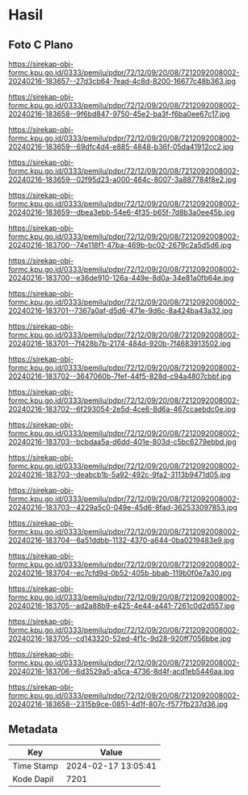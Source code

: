 # Hasil

## Foto C Plano

https://sirekap-obj-formc.kpu.go.id/0333/pemilu/pdpr/72/12/09/20/08/7212092008002-20240216-183657--27d3cb64-7ead-4c8d-8200-16677c48b363.jpg

https://sirekap-obj-formc.kpu.go.id/0333/pemilu/pdpr/72/12/09/20/08/7212092008002-20240216-183658--9f6bd847-9750-45e2-ba3f-f6ba0ee67c17.jpg

https://sirekap-obj-formc.kpu.go.id/0333/pemilu/pdpr/72/12/09/20/08/7212092008002-20240216-183659--69dfc4d4-e885-4848-b36f-05da41912cc2.jpg

https://sirekap-obj-formc.kpu.go.id/0333/pemilu/pdpr/72/12/09/20/08/7212092008002-20240216-183659--02f95d23-a000-464c-8007-3a887784f8e2.jpg

https://sirekap-obj-formc.kpu.go.id/0333/pemilu/pdpr/72/12/09/20/08/7212092008002-20240216-183659--dbea3ebb-54e6-4f35-b65f-7d8b3a0ee45b.jpg

https://sirekap-obj-formc.kpu.go.id/0333/pemilu/pdpr/72/12/09/20/08/7212092008002-20240216-183700--74e118f1-47ba-469b-bc02-2679c2a5d5d6.jpg

https://sirekap-obj-formc.kpu.go.id/0333/pemilu/pdpr/72/12/09/20/08/7212092008002-20240216-183700--e36de910-126a-449e-8d0a-34e81a0fb64e.jpg

https://sirekap-obj-formc.kpu.go.id/0333/pemilu/pdpr/72/12/09/20/08/7212092008002-20240216-183701--7367a0af-d5d6-471e-9d6c-8a424ba43a32.jpg

https://sirekap-obj-formc.kpu.go.id/0333/pemilu/pdpr/72/12/09/20/08/7212092008002-20240216-183701--7f428b7b-2174-484d-920b-7f4683913502.jpg

https://sirekap-obj-formc.kpu.go.id/0333/pemilu/pdpr/72/12/09/20/08/7212092008002-20240216-183702--3647060b-7fef-44f5-828d-c94a4807cbbf.jpg

https://sirekap-obj-formc.kpu.go.id/0333/pemilu/pdpr/72/12/09/20/08/7212092008002-20240216-183702--6f293054-2e5d-4ce6-8d6a-467ccaebdc0e.jpg

https://sirekap-obj-formc.kpu.go.id/0333/pemilu/pdpr/72/12/09/20/08/7212092008002-20240216-183703--bcbdaa5a-d6dd-401e-803d-c5bc6279ebbd.jpg

https://sirekap-obj-formc.kpu.go.id/0333/pemilu/pdpr/72/12/09/20/08/7212092008002-20240216-183703--deabcb1b-5a92-492c-9fa2-3113b9471d05.jpg

https://sirekap-obj-formc.kpu.go.id/0333/pemilu/pdpr/72/12/09/20/08/7212092008002-20240216-183703--4229a5c0-049e-45d6-8fad-362533097853.jpg

https://sirekap-obj-formc.kpu.go.id/0333/pemilu/pdpr/72/12/09/20/08/7212092008002-20240216-183704--6a51ddbb-1132-4370-a644-0ba0219483e9.jpg

https://sirekap-obj-formc.kpu.go.id/0333/pemilu/pdpr/72/12/09/20/08/7212092008002-20240216-183704--ec7cfd9d-0b52-405b-bbab-119b0f0e7a30.jpg

https://sirekap-obj-formc.kpu.go.id/0333/pemilu/pdpr/72/12/09/20/08/7212092008002-20240216-183705--ad2a88b9-e425-4e44-a441-7261c0d2d557.jpg

https://sirekap-obj-formc.kpu.go.id/0333/pemilu/pdpr/72/12/09/20/08/7212092008002-20240216-183705--cd143320-52ed-4f1c-9d28-920ff7056bbe.jpg

https://sirekap-obj-formc.kpu.go.id/0333/pemilu/pdpr/72/12/09/20/08/7212092008002-20240216-183706--6d3529a5-a5ca-4736-8d4f-acd1eb5446aa.jpg

https://sirekap-obj-formc.kpu.go.id/0333/pemilu/pdpr/72/12/09/20/08/7212092008002-20240216-183658--2315b9ce-0851-4d1f-807c-f577fb237d36.jpg


## Metadata

| Key        | Value               |
| ---------- | ------------------- |
| Time Stamp | 2024-02-17 13:05:41 |
| Kode Dapil | 7201                |



